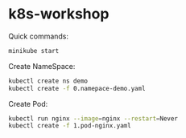 # k8s-workshop
Quick commands:
```bash
minikube start
```
Create NameSpace:
```bash
kubectl create ns demo
kubectl create -f 0.namepace-demo.yaml
```
Create Pod:
```bash
kubectl run nginx --image=nginx --restart=Never
kubectl create -f 1.pod-nginx.yaml
```


